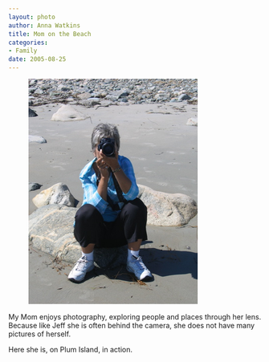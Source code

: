 ```yaml
--- 
layout: photo
author: Anna Watkins
title: Mom on the Beach
categories: 
- Family
date: 2005-08-25
---
```


<figure><img class="photo" src="/photos/IMG_2344.JPG"></figure>

My Mom enjoys photography, exploring people and places through her lens.
Because like Jeff she is often behind the camera, she does not have many
pictures of herself.

Here she is, on Plum Island, in action.

